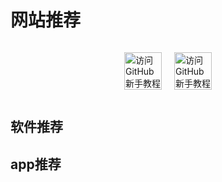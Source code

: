 # 网站推荐

<div style="display: flex; justify-content: center; align-items: center;">
<a 
  href="https://hellogithub.com/" 
  target="_blank" 
  style="display: inline-block; width: 60px; height: 60px; margin: 0 10px; position: relative;" 
  title="访问GitHub新手教程">
  <img 
    src="https://hellogithub.com/favicon/apple-icon-57x57.png" 
    alt="访问GitHub新手教程" 
    style="width: 100%; height: 100%; object-fit: contain; transition: transform 0.3s ease;" 
    onmouseover="this.style.transform='scale(1.1)'" 
    onmouseout="this.style.transform='scale(1)'">
</a>

<a 
  href="https://hellogithub.com/" 
  target="_blank" 
  style="display: inline-block; width: 60px; height: 60px; margin: 0 10px; position: relative;" 
  title="访问GitHub新手教程">
  <img 
    src="https://hellogithub.com/favicon/apple-icon-57x57.png" 
    alt="访问GitHub新手教程" 
    style="width: 100%; height: 100%; object-fit: contain; transition: transform 0.3s ease;" 
    onmouseover="this.style.transform='scale(1.1)'" 
    onmouseout="this.style.transform='scale(1)'">
</a>
</div>


## 软件推荐





## app推荐
